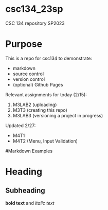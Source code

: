 # csc134_23sp
CSC 134 repository SP2023

# Purpose
This is a repo for csc134 to demonstrate:
- markdown
- source control
- version control
- (optional) Github Pages 

Relevant assignments for today (2/15):
1. M3LAB2 (uploading)
2. M3T3 (creating this repo)
3. M3LAB3 (versioning a project in progress)

Updated 2/27:
- M4T1 
- M4T2 (Menu, Input Validation) 

#Markdown Examples
# Heading
## Subheading
**bold text** and *italic text*


